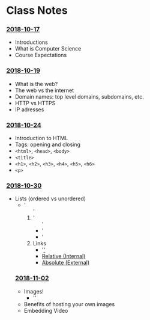 # Class Notes

### [2018-10-17](Classwork/2018-10-17/)
* Introductions
* What is Computer Science
* Course Expectations

### [2018-10-19](Classwork/2018-10-19/)
* What is the web?
* The web vs the internet
* Domain names: top level domains, subdomains, etc.
* HTTP vs HTTPS
* IP adresses

### [2018-10-24](Classwork/2018-10-24/)
* Introduction to HTML
* Tags: opening and closing
* `<html>`, `<head>`, `<body>`
* `<title>`
* `<h1>`, `<h2>`, `<h3>`, `<h4>`, `<h5>`, `<h6>`
* `<p>`

### [2018-10-30](Classwork/2018-10-30/)
* Lists (ordered vs unordered)
  * '<ol>'
  * '<ul>'
  * '<li>'
* Links
  * '<a href="">'
  * Relative (Internal)
  * Absolute (External)

### [2018-11-02](Classwork/2018-11-02/)
* Images!
  * '<img src="">'
* Benefits of hosting your own images
* Embedding Video